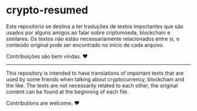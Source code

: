 # crypto-resumed

Este repositório se destina a ter traduções de textos importantes que são usados por alguns amigos ao falar sobre criptomoeda, blockchain e similares. Os textos não estão necessariamente relacionados entre si, o conteúdo original pode ser encontrado no início de cada arquivo.

Contribuições são bem vindas. ❤️

---

This repository is intended to have translations of important texts that are used by some friends when talking about cryptocurrency, blockchain and the like. The texts are not necessarily related to each other, the original content can be found at the beginning of each file.

Contributions are welcome. ❤️
